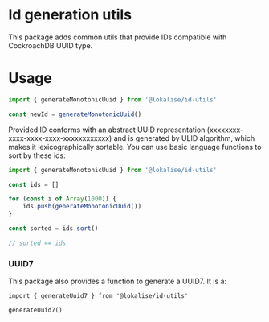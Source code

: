 # Id generation utils

This package adds common utils that provide IDs compatible with CockroachDB UUID type.

# Usage

```typescript
import { generateMonotonicUuid } from '@lokalise/id-utils'

const newId = generateMonotonicUuid()
```

Provided ID conforms with an abstract UUID representation
(xxxxxxxx-xxxx-xxxx-xxxx-xxxxxxxxxxxx) and is generated by ULID
algorithm, which makes it lexicographically sortable. You can use
basic language functions to sort by these ids:

```typescript
import { generateMonotonicUuid } from '@lokalise/id-utils'

const ids = []

for (const i of Array(1000)) {
	ids.push(generateMonotonicUuid())
}

const sorted = ids.sort()

// sorted == ids
```

### UUID7

This package also provides a function to generate a UUID7. It is a:

```
import { generateUuid7 } from '@lokalise/id-utils'

generateUuid7()
```
